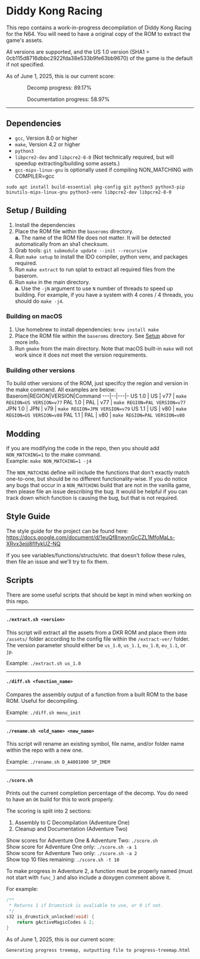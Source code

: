 # Diddy Kong Racing

This repo contains a work-in-progress decompilation of Diddy Kong Racing for the N64. You will need to have a original copy of the ROM to extract the game's assets.

All versions are supported, and the US 1.0 version (SHA1 = 0cb115d8716dbbc2922fda38e533b9fe63bb9670) of the game is the default if not specified.

<!-- README_SCORE_SUMMARY_BEGIN -->
As of June 1, 2025, this is our current score:

&emsp;&emsp;&emsp;&emsp;Decomp progress: 89.17%

&emsp;&emsp;&emsp;&emsp;Documentation progress: 58.97%
<!-- README_SCORE_SUMMARY_END -->

---

## Dependencies

* `gcc`, Version 8.0 or higher
* `make`, Version 4.2 or higher
* `python3`
* `libpcre2-dev` and `libpcre2-8-0` (Not technically required, but will speedup extracting/building some assets.)
* `gcc-mips-linux-gnu` is optionally used if compiling NON_MATCHING with COMPILER=gcc

`sudo apt install build-essential pkg-config git python3 python3-pip binutils-mips-linux-gnu python3-venv libpcre2-dev libpcre2-8-0`

## Setup / Building
1. Install the dependencies
2. Place the ROM file within the `baseroms` directory.  
    **a.** The name of the ROM file does not matter. It will be detected automatically from an sha1 checksum.  
3. Grab tools: `git submodule update --init --recursive`
4. Run `make setup` to install the IDO compiler, python venv, and packages required.
5. Run `make extract` to run splat to extract all required files from the baserom.
6. Run `make` in the main directory.  
    **a.** Use the `-jN` argument to use `N` number of threads to speed up building. For example, if you have a system with 4 cores / 4 threads, you should do `make -j4`.

### Building on macOS
1. Use homebrew to install dependencies: `brew install make`
2. Place the ROM file within the `baseroms` directory. See [Setup](#setup--building) above for more info.
3. Run `gmake` from the main directory. Note that macOS built-in `make` will not work since it does not meet the version requirements.

### Building other versions
To build other versions of the ROM, just specifcy the region and version in the make command. All examples are below:
Baserom|REGION|VERSION|Command
---|--|---|-
US 1.0 | US | v77 | `make REGION=US VERSION=v77`
PAL 1.0 | PAL | v77 | `make REGION=PAL VERSION=v77`
JPN 1.0 | JPN | v79 | `make REGION=JPN VERSION=v79`
US 1.1 | US | v80 | `make REGION=US VERSION=v80`
PAL 1.1 | PAL | v80 | `make REGION=PAL VERSION=v80`  

## Modding
If you are modifying the code in the repo, then you should add `NON_MATCHING=1` to the make command.  
Example: `make NON_MATCHING=1 -j4`  
  
The `NON_MATCHING` define will include the functions that don't exactly match one-to-one, but should be no different functionality-wise. If you do notice any bugs that occur in a `NON_MATCHING` build that are not in the vanilla game, then please file an issue describing the bug. It would be helpful if you can track down which function is causing the bug, but that is not required.

## Style Guide

The style guide for the project can be found here: https://docs.google.com/document/d/1euQf8nwynGcCZL1MfoMaLs-XRvx3ejjj8fIfykUZ-NQ

If you see variables/functions/structs/etc. that doesn't follow these rules, then file an issue and we'll try to fix them.

## Scripts

There are some useful scripts that should be kept in mind when working on this repo.

---

#### `./extract.sh <version>`

This script will extract all the assets from a DKR ROM and place them into `/assets/` folder according to the config file within the `/extract-ver/` folder. The version parameter should either be `us_1.0`, `us_1.1`, `eu_1.0`, `eu_1.1`, or `jp`.

Example: `./extract.sh us_1.0`

---

#### `./diff.sh <function_name>`

Compares the assembly output of a function from a built ROM to the base ROM. Useful for decompiling.

Example: `./diff.sh menu_init`

---

#### `./rename.sh <old_name> <new_name>`

This script will rename an existing symbol, file name, and/or folder name within the repo with a new one.

Example: `./rename.sh D_A4001000 SP_IMEM`

---

#### `./score.sh`

Prints out the current completion percentage of the decomp. You do need to have an `OK` build for this to work properly.

The scoring is split into 2 sections: 
1. Assembly to C Decompilation (Adventure One)
2. Cleanup and Documentation (Adventure Two)

Show scores for Adventure One & Adventure Two: `./score.sh`  
Show score for Adventure One only: `./score.sh -a 1`  
Show score for Adventure Two only: `./score.sh -a 2`  
Show top 10 files remaining: `./score.sh -t 10`  

To make progress in Adventure 2, a function must be properly named (must not start with `func_`) and also include a doxygen comment above it.

For example:
```c
/**
 * Returns 1 if Drumstick is avaliable to use, or 0 if not.
 */
s32 is_drumstick_unlocked(void) {
    return gActiveMagicCodes & 2;
}
```

<!-- README_SCORE_BEGIN -->
As of June 1, 2025, this is our current score:
```
Generating progress treemap, outputting file to progress-treemap.html
```
<!-- README_SCORE_END -->
